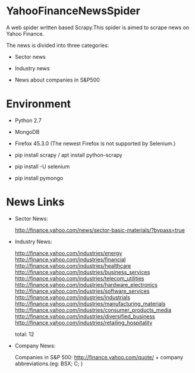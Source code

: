 # YahooFinanceNewsSpider
A web spider written based Scrapy.This spider is aimed to scrape news on Yahoo Finance.

The news is divided into three categories:

 * Sector news

 * Industry news

 * News about companies in S&P500

# Environment

 * Python 2.7
  
 * MongoDB
  
 * Firefox 45.3.0 (The newest Firefox is not supported by Selenium.)
  
 * pip install scrapy / apt install python-scrapy
  
 * pip install -U selenium
  
 * pip install pymongo

# News Links

 * Sector News:

    http://finance.yahoo.com/news/sector-basic-materials/?bypass=true
        
 * Industry News:

    http://finance.yahoo.com/industries/energy
    http://finance.yahoo.com/industries/financial
    http://finance.yahoo.com/industries/healthcare
    http://finance.yahoo.com/industries/business_services
    http://finance.yahoo.com/industries/telecom_utilities
    http://finance.yahoo.com/industries/hardware_electronics
    http://finance.yahoo.com/industries/software_services
    http://finance.yahoo.com/industries/industrials
    http://finance.yahoo.com/industries/manufacturing_materials
    http://finance.yahoo.com/industries/consumer_products_media
    http://finance.yahoo.com/industries/diversified_business
    http://finance.yahoo.com/industries/retailing_hospitality
    
    total: 12

 * Company News:

    Companies in S&P 500:
    http://finance.yahoo.com/quote/ + company abbreviations.(eg: BSX; C; )

